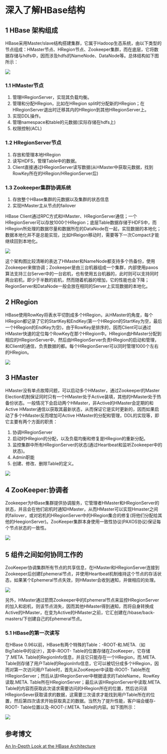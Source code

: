 # 深入了解HBase结构

## 1 HBase 架构组成

HBase采用Master/slave结构搭建集群，它属于Hadoop生态系统，由以下类型的节点组成：HMaster节点、HRegion节点、Zookeeper集群，而在底层，它将数据存储与hdfs中，因而涉及hdfs的NameNode、DataNode等。总体结构如下图所示：

![](../images/hbase/HBaseStructure.jpg)

### 1.1 HMaster节点

1. 管理HRegionServer，实现其负载均衡。
2. 管理和分配HRegion，比如在HRegion split时分配新的HRegion；在HRegionServer退出时迁移其内的HRegion到其他HRegionServer上。
3. 实现DDL操作。
4. 管理namespace和table的元数据(实际存储在hdfs上)
5. 权限控制(ACL)

### 1.2 HRegionServer节点

1. 存放和管理本地HRegion
2. 读写HDFS，管理Table中的数据。
3. Client直接通过HRegionServer读写数据(从HMaster中获取元数据，找到RowKey所在的HRegion/HRegionServer后)

### 1.3 Zookeeper集群协调系统

1. 存放整个HBase集群的元数据以及集群的状态信息
2. 实现HMaster主从节点的failover

HBase Client通过RPC方式和HMaster、HRegionServer通信；一个HRegionServer可以存放1000个HRegion；底层Table数据存储于HDFS中，而HRegion所处理的数据尽量和数据所在的DataNode在一起，实现数据的本地化；数据本地化并不是总能实现，比如HReigon移动时，需要等下一次Compact才能继续回到本地化。

![](../images/hbase/HBaseArchitecture-Blog-Fig1.png)

这个架构图比较清晰的表达了HMaster和NameNode都支持多个热备份，使用Zookeeper来做协调；Zookeeper是由三台机器组成一个集群，内部使用paxos算法支持三台Server中的一台宕机，也有使用五台机器的，此时则可以支持同时两台宕机，即少于半数的宕机，然而随着机器的增加，它的性能也会下降；RegionServer和DataNode一般会放在相同的Server上实现数据的本地化。

## 2 HRegion

HBase使用RowKey将表水平切割成多个HRegion，从HMaster的角度，每个HRegion都记录了它的StartKey和EndKey(第一个HRegion的StartKey为空，最后一个HRegion的EndKey为空)，由于RowKey是排序的，因而Client可以通过HMaster快速的定位每个RowKey在那个HRegion中。HRegion由HMaster分配到相应的HRegionServer中，然后由HRegionServer负责HRegion的启动和管理，和Client的通信，负责数据的都。每个HRegionServer可以同时管理1000个左右的HRegion。

![](../images/hbase/HBaseArchitecture-Blog-Fig2.png)

## 3 HMaster

HMaster没有单点故障问题，可以启动多个HMaster，通过Zookeeper的Master Election机制保证同时只有一个HMaster处于Active装填，其他的HMaster处于热备份状态。一般情况下会启动两个HMaster，非Active的HMaster会定期的和Active HMaster通信以获取其最新状态，从而保证它是实时更新的，因而如果启动了多个HMaster反而增加可Active HMaster的分配和管理，DDL的实现等，即它主要有两个方面的职责：
1. 协调HRegionServer
  1. 启动时HRegion的分配，以及负载均衡和修复是HRegion的重新分配。
  2. 监控集群中所有HRegionServer的状态(通过Heartbeat和监听Zookeeper中的状态)。
2. Admin职能
  1. 创建、修改、删除Table的定义。

![](../images/hbase/HBaseArchitecture-Blog-Fig3.png)

## 4 ZooKeeper:协调者

Zookeeper为HBase集群提供协调服务，它管理者HMaster和HRegionServer的状态，并且会在他们宕机时通知HMaster，从而HMaster可以实现Hmaster之间的failover，或对宕机的HRegionServer中的HRegion集合的修复(将他们分配给其他的HeegionServer)。ZooKeeper集群本身使用一致性协议(PAXOS协议)保证每个节点状态的一致性。

![](../images/hbase/HBaseArchitecture-Blog-Fig4.png)

## 5 组件之间如何协同工作的

ZooKeeper协调集群所有节点的共享信息，在HMaster和HRegionServer连接到Zookeeper后创建Ephemeral节点，并使用Heartbeat机制维持这个节点的存活状态，如果某个Ephemeral节点失效，则HMaster会收到通知，并做相应的处理。

![](../images/hbase/HBaseArchitecture-Blog-Fig5.png)

另外，HMaster通过箭筒Zookeeper中的Ephemeral节点来监控HRegionServer的加入和宕机，则该节点消失，因而其他HMaster得到通知，而将自身转换成Active的HMaster，在变为Active的HMaster之前，它汇创建在/hbase/back-masters/下创建自己的Ephemeral节点。

### 5.1 HBase的第一次读写

在HBase 0.96以前，HBase有两个特殊的Table：-ROOT-和.META.（如BigTable中的设计），其中-ROOT- Table的位置存储在ZooKeeper，它存储了.META. Table的RegionInfo信息，并且它只能存在一个HRegion，而.META. Table则存储了用户Table的RegionInfo信息，它可以被切分成多个HRegion，因而对第一次访问用户Table时，首先从ZooKeeper中读取-ROOT- Table所在HRegionServer；然后从该HRegionServer中根据请求的TableName，RowKey读取.META. Table所在HRegionServer；最后从该HRegionServer中读取.META. Table的内容而获取此次请求需要访问的HRegion所在的位置，然后访问该HRegionSever获取请求的数据，这需要三次请求才能找到用户Table所在的位置，然后第四次请求开始获取真正的数据。当然为了提升性能，客户端会缓存-ROOT- Table位置以及-ROOT-/.META. Table的内容。如下图所示：

![](../images/hbase/hbase第一次读写.jpg)



## 参考博文

[An In-Depth Look at the HBase Architecture](https://mapr.com/blog/in-depth-look-hbase-architecture/#.VdMxvWSqqko)
[](http://www.blogjava.net/DLevin/archive/2015/08/22/426877.html)
